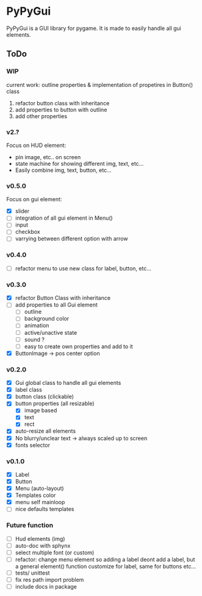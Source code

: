 PyPyGui 
=============

PyPyGui is a GUI library for pygame. It is made to easily handle all gui elements.

## ToDo
### WIP
current work: outline properties & implementation of propetires in Button() class
1. refactor button class with inheritance
2. add properties to button with outline
3. add other properties


### v2.?
Focus on HUD element: 
- pin image, etc.. on screen
- state machine for showing different img, text, etc...
- Easily combine img, text, button, etc...

### v0.5.0
Focus on gui element:  
- [x] slider
- [ ] integration of all gui element in Menu()
- [ ] input
- [ ] checkbox
- [ ] varrying between different option with arrow

### v0.4.0
- [ ] refactor menu to use new class for label, button, etc...

### v0.3.0
- [x] refactor Button Class with inheritance
- [ ] add properties to all Gui element
	- [ ] outline
	- [ ] background color
	- [ ] animation
	- [ ] active/unactive state
	- [ ] sound ?
	- [ ] easy to create own properties and add to it
- [x] ButtonImage -> pos center option

### v0.2.0
- [x] Gui global class to handle all gui elements
- [x] label class
- [x] button class (clickable)
- [x] button properties (all resizable)
	- [x] image based
	- [x] text
	- [x] rect
- [x] auto-resize all elements
- [x] No blurry/unclear text -> always scaled up to screen
- [x] fonts selector

### v0.1.0
- [x] Label  
- [x] Button
- [x] Menu (auto-layout)
- [x] Templates color
- [x] menu self mainloop
- [ ] nice defaults templates

### Future function
- [ ] Hud elements (img)
- [ ] auto-doc with sphynx
- [ ] select multiple font (or custom)
- [ ] refactor: change menu element so adding a label deont add a label, but a general element() function customize for label, same for buttons etc...
- [ ] tests/ unittest
- [ ] fix res path import problem
- [ ] include docs in package
